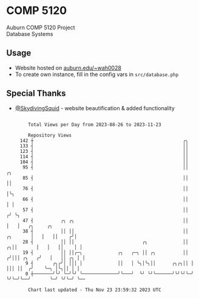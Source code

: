 # COMP 5120
Auburn COMP 5120 Project  
Database Systems

## Usage
- Website hosted on [auburn.edu/~wah0028](https://webhome.auburn.edu/~wah0028/)
- To create own instance, fill in the config vars in `src/database.php`

## Special Thanks
- [@SkydivingSquid](https://github.com/SkydivingSquid) - website beautification & added functionality

```

        Total Views per Day from 2023-08-26 to 2023-11-23

        Repository Views
     142 ┼                                                       ╭╮
     133 ┤                                                       ││
     123 ┤                                                       ││
     114 ┤                                                       ││
     104 ┤                                                       ││
      95 ┤                                                       ││              ╭╮
      85 ┤                                                       ││              ││
      76 ┤                                                       ││              │╰╮
      66 ┤                                                       ││              │ │
      57 ┤                                                       ││             ╭╯ ╰╮
      47 ┤          ╭╮ ╭╮                                        ││             │   │   ╭╮     ╭╮
      38 ┤          ││ ││                                        ││    ╭╮       │   │   ││    ╭╯│
      28 ┤          ││ ││                         ╭╮             ││  ╭╮││       │   │   ││    │ │
      19 ┤          ││ ││╭─╮             ╭╮   ╭─╮ ││ ╭╮          ││ ╭╯│││ ╭╮   ╭╯   │   ││ ╭╮ │ │
       9 ┤       ╭╮╭╯│ │││ │             ││   │ ╰╮│╰╮││      ╭╮╭╮││ │ │││ ││  ╭╯    ╰─╮ │╰╮││ │ │
       0 ┼───────╯╰╯ ╰─╯╰╯ ╰─────────────╯╰───╯  ╰╯ ╰╯╰──────╯╰╯╰╯╰─╯ ╰╯╰─╯╰──╯       ╰─╯ ╰╯╰─╯ ╰──

        Chart last updated - Thu Nov 23 23:59:32 2023 UTC
        
```

